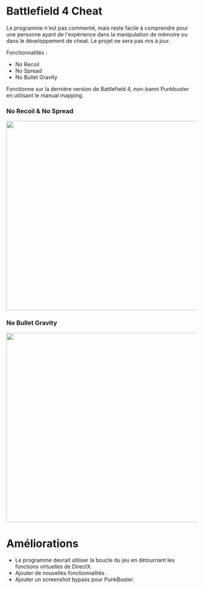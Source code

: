 # Battlefield 4 Cheat

Le programme n'est pas commenté, mais reste facile à comprendre pour une personne ayant de l'expérience dans la manipulation de mémoire ou dans le développement de cheat. Le projet ne sera pas mis à jour.

Fonctionnalités :

 - No Recoil
 - No Spread
 - No Bullet Gravity

Fonctionne sur la dernière version de Battlefield 4, non-banni Punkbuster en utilisant le manual mapping.

### No Recoil & No Spread

<p align="center">
 <img width="800" height="500" src="https://github.com/adamhlt/BF4-Cheat/blob/main/Ressource/no%20recoil.gif">
</p>
 
 
 
### No Bullet Gravity

<p align="center">
 <img width="800" height="500" src="https://github.com/adamhlt/BF4-Cheat/blob/main/Ressource/no%20gravity.gif">
</p>

# Améliorations

 - Le programme devrait utiliser la boucle du jeu en détournant les fonctions virtuelles de DirectX.
 - Ajouter de nouvelles fonctionnalités .
 - Ajouter un screenshot bypass pour PunkBuster.
